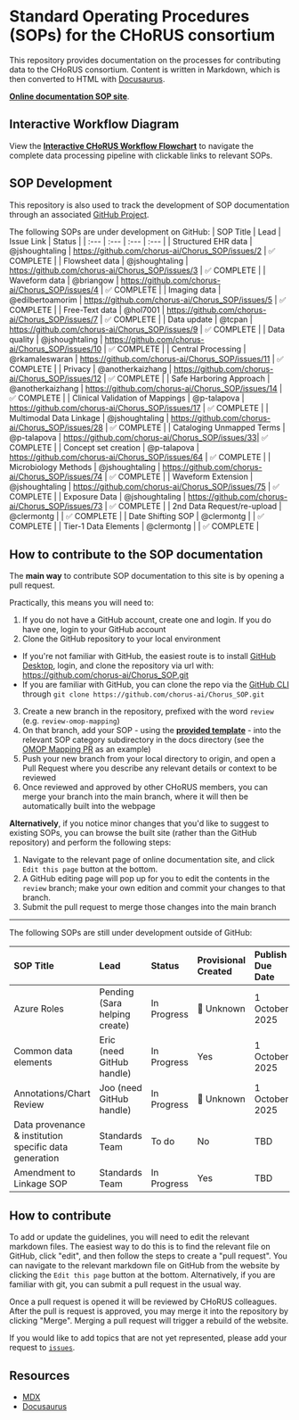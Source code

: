 # Standard Operating Procedures (SOPs) for the CHoRUS consortium

This repository provides documentation on the processes for contributing data to the CHoRUS consortium. Content is written in Markdown, which is then converted to HTML with [Docusaurus](https://docusaurus.io/).

[**Online documentation SOP site**](https://chorus-ai.github.io/Chorus_SOP/).

## Interactive Workflow Diagram

View the [**Interactive CHoRUS Workflow Flowchart**](https://chorus-ai.github.io/Chorus_SOP/flowchart) to navigate the complete data processing pipeline with clickable links to relevant SOPs. 

## SOP Development

This repository is also used to track the development of SOP documentation through an associated [GitHub Project](https://github.com/orgs/chorus-ai/projects/13).

The following SOPs are under development on GitHub:
| SOP Title | Lead | Issue Link | Status |
| :--- | :--- | :--- | :--- |
| Structured EHR data | @jshoughtaling | https://github.com/chorus-ai/Chorus_SOP/issues/2 | ✅ COMPLETE |
| Flowsheet data | @jshoughtaling | https://github.com/chorus-ai/Chorus_SOP/issues/3 | ✅ COMPLETE |
| Waveform data | @briangow | https://github.com/chorus-ai/Chorus_SOP/issues/4 | ✅ COMPLETE |
| Imaging data | @edilbertoamorim | https://github.com/chorus-ai/Chorus_SOP/issues/5 | ✅ COMPLETE |
| Free-Text data | @hol7001 | https://github.com/chorus-ai/Chorus_SOP/issues/7 | ✅ COMPLETE |
| Data update | @tcpan | https://github.com/chorus-ai/Chorus_SOP/issues/9 | ✅ COMPLETE |
| Data quality | @jshoughtaling | https://github.com/chorus-ai/Chorus_SOP/issues/10 | ✅ COMPLETE |
| Central Processing | @rkamaleswaran | https://github.com/chorus-ai/Chorus_SOP/issues/11 | ✅ COMPLETE |
| Privacy | @anotherkaizhang | https://github.com/chorus-ai/Chorus_SOP/issues/12 | ✅ COMPLETE |
| Safe Harboring Approach | @anotherkaizhang | https://github.com/chorus-ai/Chorus_SOP/issues/14 | ✅ COMPLETE |
| Clinical Validation of Mappings | @p-talapova | https://github.com/chorus-ai/Chorus_SOP/issues/17 | ✅ COMPLETE |
| Multimodal Data Linkage | @jshoughtaling | https://github.com/chorus-ai/Chorus_SOP/issues/28 | ✅ COMPLETE |
| Cataloging Unmapped Terms | @p-talapova | https://github.com/chorus-ai/Chorus_SOP/issues/33| ✅ COMPLETE |
| Concept set creation  | @p-talapova | https://github.com/chorus-ai/Chorus_SOP/issues/64   | ✅ COMPLETE | 
| Microbiology Methods  | @jshoughtaling | https://github.com/chorus-ai/Chorus_SOP/issues/74   | ✅ COMPLETE  | 
| Waveform Extension | @jshoughtaling  | https://github.com/chorus-ai/Chorus_SOP/issues/75  | ✅ COMPLETE              |
| Exposure Data | @jshoughtaling  | https://github.com/chorus-ai/Chorus_SOP/issues/73  | ✅ COMPLETE |
| 2nd Data Request/re-upload |  @clermontg  |  | ✅ COMPLETE |
| Date Shifting SOP | @clermontg  |  | ✅ COMPLETE |
| Tier-1 Data Elements | @clermontg  |  | ✅ COMPLETE |


## How to contribute to the SOP documentation

The **main way** to contribute SOP documentation to this site is by opening a pull request.

Practically, this means you will need to:
1. If you do not have a GitHub account, create one and login. If you do have one, login to your GitHub account
2. Clone the GitHub repository to your local environment
  - If you're not familiar with GitHub, the easiest route is to install [GitHub Desktop](https://desktop.github.com/), login, and clone the repository via url with: https://github.com/chorus-ai/Chorus_SOP.git
  - If you are familiar with GitHub, you can clone the repo via the [GitHub CLI](https://cli.github.com/) through `git clone https://github.com/chorus-ai/Chorus_SOP.git`
3. Create a new branch in the repository, prefixed with the word `review` (e.g. `review-omop-mapping`)
4. On that branch, add your SOP - using the [**provided template**](https://github.com/chorus-ai/Chorus_SOP/blob/main/sop-website/docs/TEMPLATE/SOP-Template.mdx) - into the relevant SOP category subdirectory in the docs directory (see the [OMOP Mapping PR](https://github.com/chorus-ai/Chorus_SOP/pull/19) as an example)
5. Push your new branch from your local directory to origin, and open a Pull Request where you describe any relevant details or context to be reviewed
6. Once reviewed and approved by other CHoRUS members, you can merge your branch into the main branch, where it will then be automatically built into the webpage

**Alternatively**, if you notice minor changes that you'd like to suggest to existing SOPs, you can browse the built site (rather than the GitHub repository) and perform the following steps:

1. Navigate to the relevant page of online documentation site, and click `Edit this page` button at the bottom.
2. A GitHub editing page will pop up for you to edit the contents in the `review` branch; make your own edition and commit your changes to that branch.
3. Submit the pull request to merge those changes into the main branch

-------
The following SOPs are still under development outside of GitHub:

| SOP Title                                                             | Lead                                | Status      | Provisional Created | Publish Due Date                      | Notes |
|:----------------------------------------------------------------------|:------------------------------------|:------------|:--------------------|:--------------------------------------|:------|
| Azure Roles                                                           | Pending (Sara helping create)       | In Progress | 🔴 Unknown          | 1 October 2025                        |       |
| Common data elements                                                  | Eric (need GitHub handle)           | In Progress | Yes                 | 1 October 2025                        |       |
| Annotations/Chart Review                                              | Joo (need GitHub handle)            | In Progress | 🔴 Unknown          | 1 October 2025                        |       |
| Data provenance & institution specific data generation                | Standards Team                      | To do       | No                  | TBD                                   |       |
| Amendment to Linkage SOP                                              | Standards Team                      | In Progress | Yes                 | TBD                                   |       | 

## How to contribute

To add or update the guidelines, you will need to edit the relevant markdown files. The easiest way to do this is to find the relevant file on GitHub, click "edit", and then follow the steps to create a "pull request". You can navigate to the relevant markdown file on GitHub from the website by clicking the `Edit this page` button at the bottom. Alternatively, if you are familiar with git, you can submit a pull request in the usual way.

Once a pull request is opened it will be reviewed by CHoRUS colleagues. After the pull is request is approved, you may merge it into the repository by clicking "Merge". Merging a pull request will trigger a rebuild of the website.

If you would like to add topics that are not yet represented, please add your request to [`issues`](https://github.com/chorus-ai/Chorus_SOP/issues).

## Resources

- [MDX](https://mdxjs.com/)
- [Docusaurus](https://docusaurus.io/)
